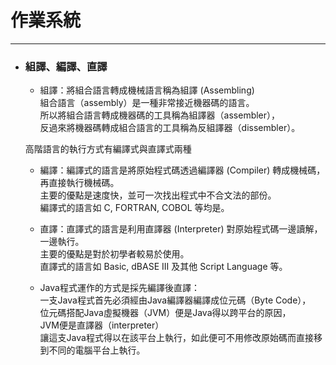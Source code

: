 # 作業系統
*****

+ ### 組譯、編譯、直譯  
	+ 組譯：將組合語言轉成機械語言稱為組譯 (Assembling)  
		組合語言（assembly）是一種非常接近機器碼的語言。  
		所以將組合語言轉成機器碼的工具稱為組譯器（assembler），  
		反過來將機器碼轉成組合語言的工具稱為反組譯器（dissembler）。  

	高階語言的執行方式有編譯式與直譯式兩種  
	+ 編譯：編譯式的語言是將原始程式碼透過編譯器 (Compiler) 轉成機械碼，再直接執行機械碼。  
		主要的優點是速度快，並可一次找出程式中不合文法的部份。  
		編譯式的語言如 C, FORTRAN, COBOL 等均是。   
	+ 直譯：直譯式的語言是利用直譯器 (Interpreter) 對原始程式碼一邊讀解，一邊執行。  
		主要的優點是對於初學者較易於使用。  
		直譯式的語言如 Basic, dBASE III 及其他 Script Language 等。  

	+ Java程式運作的方式是採先編譯後直譯：  
		一支Java程式首先必須經由Java編譯器編譯成位元碼（Byte Code），  
		位元碼搭配Java虛擬機器（JVM）便是Java得以跨平台的原因，  
		JVM便是直譯器（interpreter）  
		讓這支Java程式得以在該平台上執行，如此便可不用修改原始碼而直接移到不同的電腦平台上執行。  


